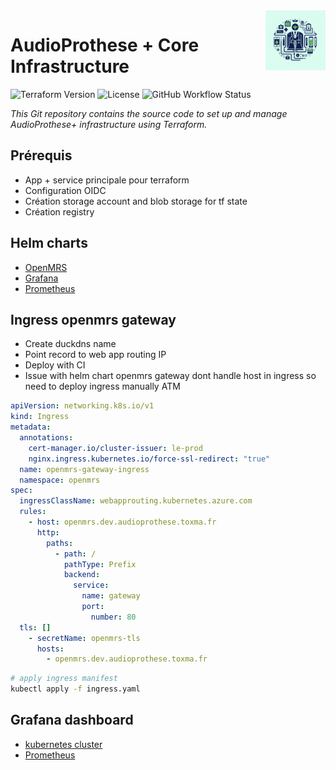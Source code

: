 <img src="https://raw.githubusercontent.com/AudioProthese/.github/refs/heads/main/profile/icon.jpeg" align="right" height="96"/>

# AudioProthese + Core Infrastructure

![Terraform Version](https://img.shields.io/badge/terraform-v1.11.3-purple?logo=terraform)
![License](https://img.shields.io/badge/license-GPLv3-blue)
![GitHub Workflow Status](https://github.com/AudioProthese/openrms-core-infrastructure/actions/workflows/terraform-apply-dev.yml/badge.svg)

*This Git repository contains the source code to set up and manage AudioProthese+ infrastructure using Terraform.*

## Prérequis

- App + service principale pour terraform
- Configuration OIDC
- Création storage account and blob storage for tf state
- Création registry


## Helm charts

- [OpenMRS](https://github.com/openmrs/openmrs-contrib-cluster)
- [Grafana](https://artifacthub.io/packages/helm/grafana/grafana)
- [Prometheus](https://artifacthub.io/packages/helm/prometheus-community/prometheus)

## Ingress openmrs gateway 

- Create duckdns name
- Point record to web app routing IP
- Deploy with CI
- Issue with helm chart openmrs gateway dont handle host in ingress so need to deploy ingress manually ATM

```yaml
apiVersion: networking.k8s.io/v1
kind: Ingress
metadata:
  annotations:
    cert-manager.io/cluster-issuer: le-prod
    nginx.ingress.kubernetes.io/force-ssl-redirect: "true"
  name: openmrs-gateway-ingress
  namespace: openmrs
spec:
  ingressClassName: webapprouting.kubernetes.azure.com
  rules:
    - host: openmrs.dev.audioprothese.toxma.fr
      http:
        paths:
          - path: /
            pathType: Prefix
            backend:
              service:
                name: gateway
                port:
                  number: 80
  tls: []
    - secretName: openmrs-tls
      hosts:
        - openmrs.dev.audioprothese.toxma.fr
```

```bash
# apply ingress manifest
kubectl apply -f ingress.yaml
```

## Grafana dashboard

- [kubernetes cluster](https://grafana.com/grafana/dashboards/12202-kubernetes-cluster-overview/)
- [Prometheus](https://grafana.com/grafana/dashboards/3662-prometheus-2-0-overview/)